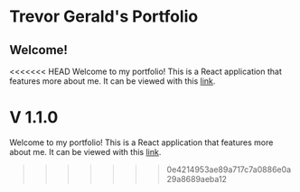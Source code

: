 # Trevor Gerald's Portfolio

## Welcome!
<<<<<<< HEAD
Welcome to my portfolio! This is a React application that features more about me. It can be viewed with this [link](https://latch-a5d70.web.app/). 

V 1.1.0
=======
Welcome to my portfolio! This is a React application that features more about me. It can be viewed with this [link](https://trevorgerald.web.app/). 
>>>>>>> 0e4214953ae89a717c7a0886e0a29a8689aeba12
